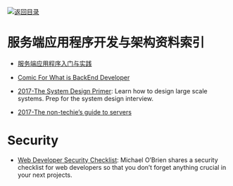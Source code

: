 [![返回目录](https://parg.co/UGo)](https://parg.co/b4z) 



# 服务端应用程序开发与架构资料索引



- [服务端应用程序入门与实践](https://github.com/wxyyxc1992/ServerSideApplication-Introduction-And-Practices)



- [Comic For What is BackEnd Developer](https://consolia-comic.com/comics/back-end)
 

- [2017-The System Design Primer](https://github.com/donnemartin/system-design-primer): Learn how to design large scale systems. Prep for the system design interview.

- [2017-The non-techie’s guide to servers](https://parg.co/bDN)


# Security

- [Web Developer Security Checklist](https://simplesecurity.sensedeep.com/web-developer-security-checklist-f2e4f43c9c56): Michael O’Brien shares a security checklist for web developers so that you don’t forget anything crucial in your next projects.